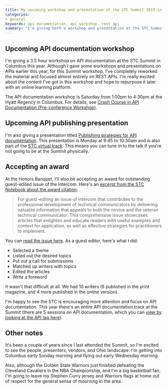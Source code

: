 ```yaml
---
title: My upcoming workshop and presentation at the STC Summit 2015 in Columbus, Ohio
categories:
- general
keywords: api documentation, api workshop. rest api
summary: "I'm giving both a workshop and presentation at the STC Summit in Columbus, Ohio. I'm also receiving an award for oustanding guest-edited issue of the Intercom."
---
```


## Upcoming API documentation workshop

I'm giving a 3.5 hour workshop on API documentation at the STC Summit in Columbus this year. Although I gave some workshops and presentations on APIs earlier this year, for this Summit workshop, I've completely reworked the material and focused almost entirely on REST APIs. I'm really excited about the content I've got in this workshop and hope to repurpose it later with an online learning platform.

The API documentation workshop is Saturday from 1:00pm to 4:30pm at the Hyatt Regency in Columbus. For details, see [Crash Course in API Documentation (Pre-conference Workshop)](http://lanyrd.com/2015/stc15/sdhdyb/).

## Upcoming API publishing presentation

I'm also giving a presentation titled [Publishing strategies for API documentation](http://lanyrd.com/2015/stc15/sdhdkt/). This presentation is Monday at 9:45 to 10:30am and is also part of the [STC virtual track](http://summit.stc.org/virtual-track/). This means you can tune in to the talk if you're not going to be at the Summit physically. 

## Accepting an award

At the Honors Banquet, I'll also be accepting an award for outstanding guest-edited issue of the Intercom. Here's an [excerpt from the STC Notebook about the award citation](http://notebook.stc.org/recognition-tuesday-intercom-awards/):

>For guest-editing an issue of Intercom that contributes to the professional development of technical communicators by delivering valuable information that appeals to both the novice and the veteran technical communicator. This comprehensive issue showcases articles that enlighten and educate readers with useful examples and context for application, as well as effective strategies for practitioners to implement.

You can [read the issue here](http://idratherbewriting.com/2014/09/10/stc-intercom-issue-entirely-dedicated-to-api-documentation/). As a guest editor, here's what I did: 

* Selected a theme
* Listed out the desired topics
* Put out a call for submissions
* Matched up writers with topics
* Edited the articles
* Write a foreword

It wasn't that difficult at all. We had 10 writers (6 published in the print magazine, and 4 more published in the online version). 
 
I'm happy to see the STC is encouraging more attention and focus on API documentation. This year there's an entire API documentation track at the Summit (there are 5 sessions on API documentation, which you can [view by looking at the API tag here](http://lanyrd.com/2015/stc15/jun-22/on/api/)). 

## Other notes

It's been a couple of years since I last attended the Summit, so I'm excited to see the people, presenters, vendors, and Ohio landscape. I'm getting into Columbus early Sunday morning and flying out early Wednesday morning. 

Also, although the Golden State Warriors just finished defeating the Cleveland Cavaliers in the NBA Championship, and I'm a big basketball fan, I'm going to leave my Stephen Curry jersey and Warriors flags at home out of respect for the general sense of mourning in the area.

